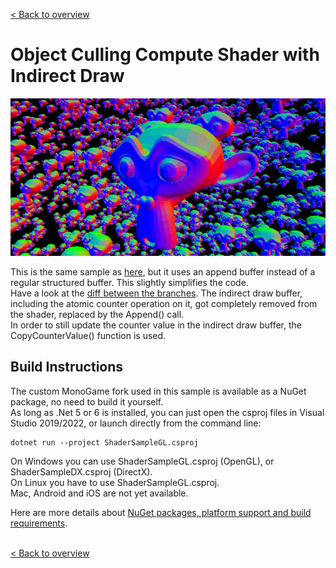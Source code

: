 [< Back to overview](https://github.com/cpt-max/MonoGame-Shader-Samples/tree/overview)

# Object Culling Compute Shader with Indirect Draw

![Screenshots](https://github.com/cpt-max/MonoGame-Shader-Samples/blob/overview/Screenshots/ObjectCulling.jpg?raw=true)

This is the same sample as [here](https://github.com/cpt-max/MonoGame-Shader-Samples/tree/object_culling_indirect_draw), but it uses an append buffer instead of a regular structured buffer. This slightly simplifies the code.<br>
Have a look at the [diff between the branches](https://github.com/cpt-max/MonoGame-Shader-Samples/compare/object_culling_indirect_draw...object_culling_indirect_draw_append). The indirect draw buffer, including the atomic counter operation on it, got completely removed from the shader, replaced by the Append() call.<br>
In order to still update the counter value in the indirect draw buffer, the CopyCounterValue() function is used.

## Build Instructions
The custom MonoGame fork used in this sample is available as a NuGet package, no need to build it yourself.<br>
As long as .Net 5 or 6 is installed, you can just open the csproj files in Visual Studio 2019/2022, or launch directly from the command line:
```
dotnet run --project ShaderSampleGL.csproj
```
On Windows you can use ShaderSampleGL.csproj (OpenGL), or ShaderSampleDX.csproj (DirectX).<br>
On Linux you have to use ShaderSampleGL.csproj.<br>
Mac, Android and iOS are not yet available.

Here are more details about [NuGet packages, platform support and build requirements](https://github.com/cpt-max/Docs/blob/master/Build%20Requirements.md).
<br><br>

[< Back to overview](https://github.com/cpt-max/MonoGame-Shader-Samples/tree/overview)




